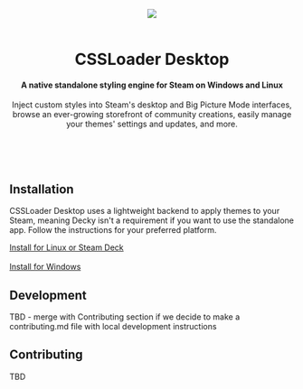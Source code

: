 <p align="center">
    <img src="https://github.com/beebls/CSSLoader-Desktop/assets/52982404/172047f5-0682-4d1e-8e0d-3acb6ae958f6">
    <br><br>
    <h1 align="center">CSSLoader Desktop</h1>
    <h4 align="center">A native standalone styling engine for Steam on Windows and Linux</h4>
    <p align="center">Inject custom styles into Steam's desktop and Big Picture Mode interfaces, browse an ever-growing storefront of community creations, easily manage your themes' settings and updates, and more.</p>
</p>

<br><br><br>

<h2>Installation</h2>
<p> CSSLoader Desktop uses a lightweight backend to apply themes to your Steam, meaning Decky isn't a requirement if you want to use the standalone app. Follow the instructions for your preferred platform.</p>
<a href='https://docs.deckthemes.com/CSSLoader/Install/#linux-or-steam-deck'>Install for Linux or Steam Deck</a>
<br><br>
<a href='https://docs.deckthemes.com/CSSLoader/Install/#windows'>Install for Windows</a>

<h2>Development</h2>
<p>TBD - merge with Contributing section if we decide to make a contributing.md file with local development instructions</p>

<h2>Contributing</h2>
<p>TBD</p>
